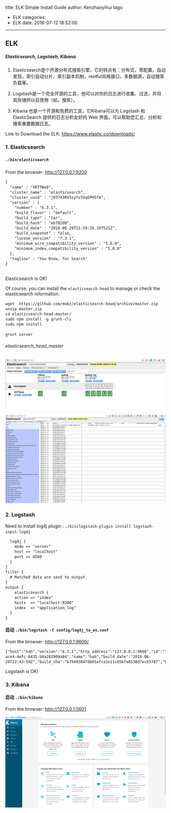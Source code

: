 title: ELK Simple Install Guide
author: Kenzhaoyihui
tags:
  - ELK
categories:
  - ELK
date: 2018-07-12 18:52:00
---
## ELK
##### Elasticsearch, Logstash, Kibana

1. Elasticsearch是个开源分布式搜索引擎，它的特点有：分布式，零配置，自动发现，索引自动分片，索引副本机制，restful风格接口，多数据源，自动搜索负载等。

2. Logstash是一个完全开源的工具，他可以对你的日志进行收集、过滤，并将其存储供以后使用（如，搜索）。

3. Kibana 也是一个开源和免费的工具，它Kibana可以为 Logstash 和 ElasticSearch 提供的日志分析友好的 Web 界面，可以帮助您汇总、分析和搜索重要数据日志。

Link to Download the ELK: https://www.elastic.co/downloads/



### 1. Elasticsearch

#####  `./bin/elasticsearch `

From the browser:  http://127.0.0.1:9200
```
{
  "name" : "VRTTWx8",
  "cluster_name" : "elasticsearch",
  "cluster_uuid" : "j037X3RVSvyYz5Vq6PH5fA",
  "version" : {
    "number" : "6.3.1",
    "build_flavor" : "default",
    "build_type" : "tar",
    "build_hash" : "eb782d0",
    "build_date" : "2018-06-29T21:59:26.107521Z",
    "build_snapshot" : false,
    "lucene_version" : "7.3.1",
    "minimum_wire_compatibility_version" : "5.6.0",
    "minimum_index_compatibility_version" : "5.0.0"
  },
  "tagline" : "You Know, for Search"
}


```

Elasticsearch is OK!

Of course, you can install the `elasticsearch-head` to manage or check the elasticsearch information.

```
wget  https://github.com/mobz/elasticsearch-head/archive/master.zip
unzip master.zip
cd elasticsearch-head-master/
sudo npm install -g grunt-cli
sudo npm install

grunt server

```

###### elasticsearch_head_master
![head-master1](/images/elasticsearch_head2.png)


![head_master2](/images/elasticsearch_head1.png)


### 2. Logstash
Need to install log4j plugin : `./bin/logstash-plugin install logstash-input-log4j`
```
  log4j {
    mode => "server"
    host => "localhost"
    port => 4560
  }
}
filter {
  # Matched data are send to output.
}
output {
    elasticsearch {
    action => "index"         
    hosts  => "localhost:9200"   
    index  => "application_log" 
  }
}
```

#### 启动 `./bin/logstash -f config/log4j_to_es.conf `

From the browser: http://127.0.0.1:9600/
```
{"host":"hah","version":"6.3.1","http_address":"127.0.0.1:9600","id":"f912dc57-ace4-4efc-8435-b8a282909a84","name":"hah","build_date":"2018-06-29T22:43:59Z","build_sha":"b79493047db01afca1e11c856fe8538d7ecb5787","build_snapshot":false}
```

Logstash is OK!


### 3. Kibana

#### 启动 `./bin/kibana `

From the browser:  http://127.0.0.1:5601


![kibana](/images/kibana.png)